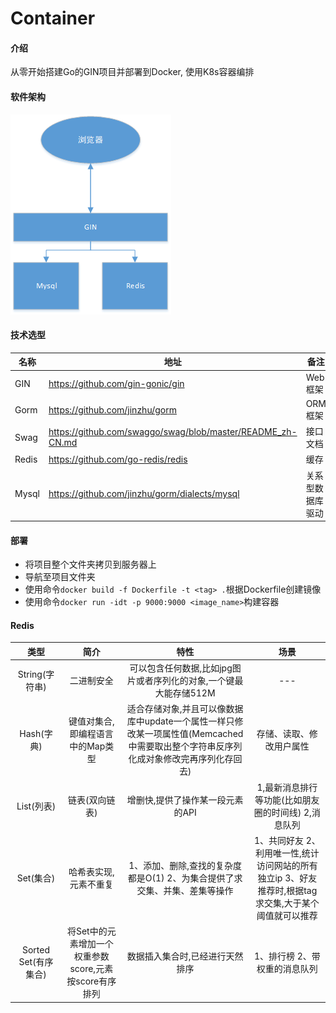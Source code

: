 # Container

#### 介绍
从零开始搭建Go的GIN项目并部署到Docker, 使用K8s容器编排

#### 软件架构

![系统架构](resource/系统架构.png)


#### 技术选型
| 名称  | 地址                                          | 备注             |
| ----- | --------------------------------------------- | ---------------- |
| GIN   | https://github.com/gin-gonic/gin              | Web框架          |
| Gorm  | https://github.com/jinzhu/gorm                | ORM框架          |
| Swag  | https://github.com/swaggo/swag/blob/master/README_zh-CN.md | 接口文档         |
| Redis | https://github.com/go-redis/redis             | 缓存             |
| Mysql | https://github.com/jinzhu/gorm/dialects/mysql | 关系型数据库驱动   |


#### 部署
- 将项目整个文件夹拷贝到服务器上
- 导航至项目文件夹
- 使用命令``docker build -f Dockerfile -t <tag> .``根据Dockerfile创建镜像
- 使用命令``docker run -idt -p 9000:9000 <image_name>``构建容器



#### Redis

|         类型         |                          简介                          |                             特性                             |                             场景                             |
| :------------------: | :----------------------------------------------------: | :----------------------------------------------------------: | :----------------------------------------------------------: |
|    String(字符串)    |                       二进制安全                       | 可以包含任何数据,比如jpg图片或者序列化的对象,一个键最大能存储512M |                             \---                             |
|      Hash(字典)      |            键值对集合,即编程语言中的Map类型            | 适合存储对象,并且可以像数据库中update一个属性一样只修改某一项属性值(Memcached中需要取出整个字符串反序列化成对象修改完再序列化存回去) |                   存储、读取、修改用户属性                   |
|      List(列表)      |                     链表(双向链表)                     |               增删快,提供了操作某一段元素的API               |     1,最新消息排行等功能(比如朋友圈的时间线) 2,消息队列      |
|      Set(集合)       |                 哈希表实现,元素不重复                  | 1、添加、删除,查找的复杂度都是O(1) 2、为集合提供了求交集、并集、差集等操作 | 1、共同好友 2、利用唯一性,统计访问网站的所有独立ip 3、好友推荐时,根据tag求交集,大于某个阈值就可以推荐 |
| Sorted Set(有序集合) | 将Set中的元素增加一个权重参数score,元素按score有序排列 |               数据插入集合时,已经进行天然排序                |                1、排行榜 2、带权重的消息队列                 |

